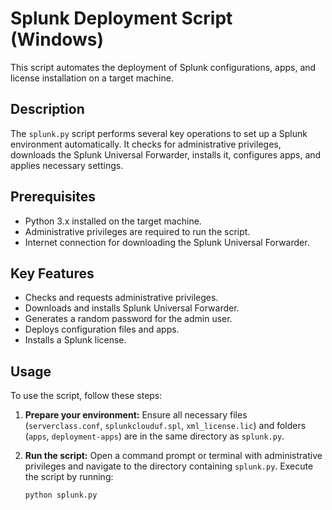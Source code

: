 # Splunk Deployment Script (Windows)

This script automates the deployment of Splunk configurations, apps, and license installation on a target machine.

## Description

The `splunk.py` script performs several key operations to set up a Splunk environment automatically. It checks for administrative privileges, downloads the Splunk Universal Forwarder, installs it, configures apps, and applies necessary settings.

## Prerequisites

- Python 3.x installed on the target machine.
- Administrative privileges are required to run the script.
- Internet connection for downloading the Splunk Universal Forwarder.

## Key Features

- Checks and requests administrative privileges.
- Downloads and installs Splunk Universal Forwarder.
- Generates a random password for the admin user.
- Deploys configuration files and apps.
- Installs a Splunk license.

## Usage

To use the script, follow these steps:

1. **Prepare your environment:** Ensure all necessary files (`serverclass.conf`, `splunkclouduf.spl`, `xml_license.lic`) and folders (`apps`, `deployment-apps`) are in the same directory as `splunk.py`.

2. **Run the script:** Open a command prompt or terminal with administrative privileges and navigate to the directory containing `splunk.py`. Execute the script by running:

   ```bash
   python splunk.py
